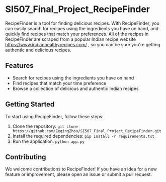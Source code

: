 # SI507_Final_Project_RecipeFinder

RecipeFinder is a tool for finding delicious recipes. With RecipeFinder, you can easily search for recipes using the ingredients you have on hand, and quickly find recipes that match your preferences. All of the recipes in RecipeFinder are scraped from a popular Indian recipe website https://www.indianhealthyrecipes.com/ , so you can be sure you're getting authentic and delicious recipes.

## Features

- Search for recipes using the ingredients you have on hand
- Find recipes that match your time preference 
- Browse a collection of delicious and authentic Indian recipes

## Getting Started

To start using RecipeFinder, follow these steps:

1. Clone the repository: `git clone https://github.com/ZeqingZhou/SI507_Final_Project_RecipeFinder.git`
2. Install the required dependencies: `pip install -r requirements.txt`
3. Run the application: `python app.py`

## Contributing

We welcome contributions to RecipeFinder! If you have an idea for a new feature or improvement, please open an issue or submit a pull request.

